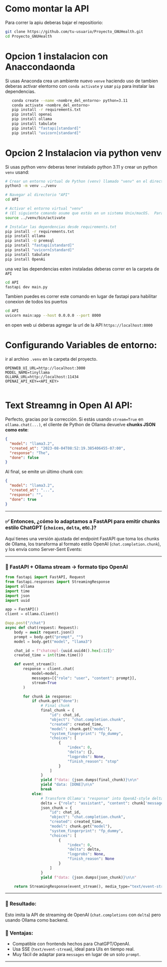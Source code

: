 # Como montar la API


Para correr la apiu deberas bajar el repositiorio:
```bash 
git clone https://github.com/tu-usuario/Proyecto_GNUHealth.git
cd Proyecto_GNUHealth

```
# Opcion 1 instalacion con Anaccondaonda

Si usas Anaconda crea un ambiente nuevo `venve` haciendo uso de 
tambien deberas activar elentorno con `conda activate` y usar `pip` para instalar las dependencias.
```bash
   conda create --name <nombre_del_entorno> python=3.11
   conda activate <nombre_del_entorno>
   pip install -r requirements.txt
   pip install openai
   pip install ollama
   pip install tabulate
   pip install "fastapi[standard]"
   pip install "uvicorn[standard]"


```
# Opcion 2 Instalacion via python venv
Si usas python venv deberas tener instalado python 3.11 y crear un python `venv`
usand:
```bash
# Crear un entorno virtual de Python (venv) llamado "venv" en el directorio padre de "API"
python3 -m venv ../venv

# Navegar al directorio "API"
cd API

# Activar el entorno virtual "venv"
# (El siguiente comando asume que estás en un sistema Unix/macOS.  Para Windows, usa "..\venv\Scripts\activate")
source ../venv/bin/activate

# Instalar las dependencias desde requirements.txt
pip install -r requirements.txt
pip install ollama
pip install -U premsql
pip install "fastapi[standard]"
pip install "uvicorn[standard]"
pip install tabulate
pip install OpenAi
```


una vez las dependencias esten instaladas deberas correr en la carpeta de `API`
 ```bash
 cd API
fastapi dev main.py
```
Tambien puedes es correr este comando en lugar de fastapi para habilitar conexion de todos los puertos
```bash 
cd API
uvicorn main:app --host 0.0.0.0 --port 8000
```
en open web ui deberas agregar la url de la API `https://localhost:8000`


# Configurando Variables de entorno:
ir al archivo `.venv` en la carpeta del proyecto.
```
OPENWEB_UI_URL=http://localhost:3000
MODEL_NAME=tinyllama
OLLAMA_URL=http://localhost:11434
OPENAI_API_KEY=<API_KEY>


```


# Text Streamng in Open AI API:


Perfecto, gracias por la corrección. Si estás usando `stream=True` en `ollama.chat(...)`, el cliente de Python de Ollama devuelve **chunks JSON como este**:

```json
{
  "model": "llama3.2",
  "created_at": "2023-08-04T08:52:19.385406455-07:00",
  "response": "The",
  "done": false
}
```

Al final, se emite un último chunk con:

```json
{
  "model": "llama3.2",
  "created_at": "...",
  "response": "",
  "done": true
}
```

---

### ✅ Entonces, ¿cómo lo adaptamos a FastAPI para emitir chunks estilo **ChatGPT** (`choices`, `delta`, etc.)?

Aquí tienes una versión ajustada del endpoint FastAPI que toma los chunks de Ollama, los transforma al formato estilo OpenAI (`chat.completion.chunk`), y los envía como Server-Sent Events:

---

### 🧩 FastAPI + Ollama stream → formato tipo OpenAI

```python
from fastapi import FastAPI, Request
from fastapi.responses import StreamingResponse
import ollama
import time
import json
import uuid

app = FastAPI()
client = ollama.Client()

@app.post("/chat")
async def chat(request: Request):
    body = await request.json()
    prompt = body.get("prompt", "")
    model = body.get("model", "llama3")

    chat_id = f"chatcmpl-{uuid.uuid4().hex[:12]}"
    created_time = int(time.time())

    def event_stream():
        response = client.chat(
            model=model,
            messages=[{"role": "user", "content": prompt}],
            stream=True
        )

        for chunk in response:
            if chunk.get("done"):
                # Final chunk
                final_chunk = {
                    "id": chat_id,
                    "object": "chat.completion.chunk",
                    "created": created_time,
                    "model": chunk.get("model"),
                    "system_fingerprint": "fp_dummy",
                    "choices": [
                        {
                            "index": 0,
                            "delta": {},
                            "logprobs": None,
                            "finish_reason": "stop"
                        }
                    ]
                }
                yield f"data: {json.dumps(final_chunk)}\n\n"
                yield "data: [DONE]\n\n"
                break
            else:
                # Transform Ollama's "response" into OpenAI-style delta
                delta = {"role": "assistant", "content": chunk['message']['content']}
                json_chunk = {
                    "id": chat_id,
                    "object": "chat.completion.chunk",
                    "created": created_time,
                    "model": chunk.get("model"),
                    "system_fingerprint": "fp_dummy",
                    "choices": [
                        {
                            "index": 0,
                            "delta": delta,
                            "logprobs": None,
                            "finish_reason": None
                        }
                    ]
                }
                yield f"data: {json.dumps(json_chunk)}\n\n"

    return StreamingResponse(event_stream(), media_type="text/event-stream")
```

---

### 🚀 Resultado:

Esto imita la API de streaming de OpenAI (`chat.completions` con `delta`) pero usando Ollama como backend.

### 🎯 Ventajas:

* Compatible con frontends hechos para ChatGPT/OpenAI.
* Usa SSE (`text/event-stream`), ideal para UIs en tiempo real.
* Muy fácil de adaptar para `messages` en lugar de un solo `prompt`.

---


